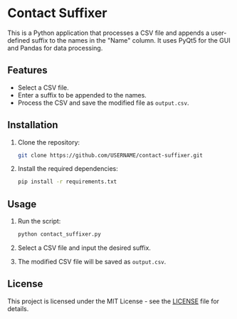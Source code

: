 # Contact Suffixer

This is a Python application that processes a CSV file and appends a user-defined suffix to the names in the "Name" column. It uses PyQt5 for the GUI and Pandas for data processing.

## Features

- Select a CSV file.
- Enter a suffix to be appended to the names.
- Process the CSV and save the modified file as `output.csv`.

## Installation

1. Clone the repository:
    ```bash
    git clone https://github.com/USERNAME/contact-suffixer.git
    ```

2. Install the required dependencies:
    ```bash
    pip install -r requirements.txt
    ```

## Usage

1. Run the script:
    ```bash
    python contact_suffixer.py
    ```

2. Select a CSV file and input the desired suffix.
3. The modified CSV file will be saved as `output.csv`.

## License

This project is licensed under the MIT License - see the [LICENSE](LICENSE) file for details.
